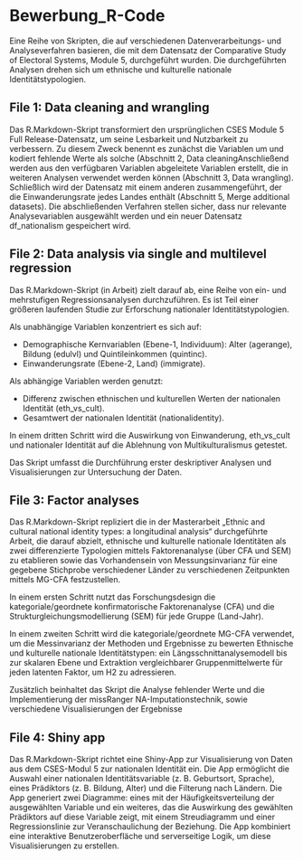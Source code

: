 # Bewerbung_R-Code
Eine Reihe von Skripten, die auf verschiedenen Datenverarbeitungs- und Analyseverfahren basieren, die mit dem Datensatz der Comparative Study of Electoral Systems, Module 5, durchgeführt wurden. Die durchgeführten Analysen drehen sich um ethnische und kulturelle nationale Identitätstypologien.

## File 1: Data cleaning and wrangling
Das R.Markdown-Skript transformiert den ursprünglichen CSES Module 5 Full Release-Datensatz, um seine Lesbarkeit und Nutzbarkeit zu verbessern. Zu diesem Zweck benennt es zunächst die Variablen um und kodiert fehlende Werte als solche (Abschnitt 2, Data cleaningAnschließend werden aus den verfügbaren Variablen abgeleitete Variablen erstellt, die in weiteren Analysen verwendet werden können (Abschnitt 3, Data wrangling). Schließlich wird der Datensatz mit einem anderen zusammengeführt, der die Einwanderungsrate jedes Landes enthält (Abschnitt 5, Merge additional datasets). Die abschließenden Verfahren stellen sicher, dass nur relevante Analysevariablen ausgewählt werden und ein neuer Datensatz df_nationalism gespeichert wird.

## File 2: Data analysis via single and multilevel regression
Das R.Markdown-Skript (in Arbeit) zielt darauf ab, eine Reihe von ein- und mehrstufigen Regressionsanalysen durchzuführen. Es ist Teil einer größeren laufenden Studie zur Erforschung nationaler Identitätstypologien.

Als unabhängige Variablen konzentriert es sich auf:
- Demographische Kernvariablen (Ebene-1, Individuum): Alter (agerange), Bildung (edulvl) und Quintileinkommen (quintinc).
- Einwanderungsrate (Ebene-2, Land) (immigrate).

Als abhängige Variablen werden genutzt:
- Differenz zwischen ethnischen und kulturellen Werten der nationalen Identität (eth_vs_cult).
- Gesamtwert der nationalen Identität (nationalidentity).

In einem dritten Schritt wird die Auswirkung von Einwanderung, eth_vs_cult und nationaler Identität auf die Ablehnung von Multikulturalismus getestet.

Das Skript umfasst die Durchführung erster deskriptiver Analysen und Visualisierungen zur Untersuchung der Daten.

## File 3: Factor analyses
Das R.Markdown-Skript repliziert die in der Masterarbeit „Ethnic and cultural national identity types: a longitudinal analysis“ durchgeführte Arbeit, die darauf abzielt, ethnische und kulturelle nationale Identitäten als zwei differenzierte Typologien mittels Faktorenanalyse (über CFA und SEM) zu etablieren sowie das Vorhandensein von Messungsinvarianz für eine gegebene Stichprobe verschiedener Länder zu verschiedenen Zeitpunkten mittels MG-CFA festzustellen.

In einem ersten Schritt nutzt das Forschungsdesign die kategoriale/geordnete konfirmatorische Faktorenanalyse (CFA) und die Strukturgleichungsmodellierung (SEM) für jede Gruppe (Land-Jahr).

In einem zweiten Schritt wird die kategoriale/geordnete MG-CFA verwendet, um die Messinvarianz der Methoden und Ergebnisse zu bewerten Ethnische und kulturelle nationale Identitätstypen: ein Längsschnittanalysemodell bis zur skalaren Ebene und Extraktion vergleichbarer Gruppenmittelwerte für jeden latenten Faktor, um H2 zu adressieren.

Zusätzlich beinhaltet das Skript die Analyse fehlender Werte und die Implementierung der missRanger NA-Imputationstechnik, sowie verschiedene Visualisierungen der Ergebnisse

## File 4: Shiny app
Das R.Markdown-Skript richtet eine Shiny-App zur Visualisierung von Daten aus dem CSES-Modul 5 zur nationalen Identität ein. Die App ermöglicht die Auswahl einer nationalen Identitätsvariable (z. B. Geburtsort, Sprache), eines Prädiktors (z. B. Bildung, Alter) und die Filterung nach Ländern. Die App generiert zwei Diagramme: eines mit der Häufigkeitsverteilung der ausgewählten Variable und ein weiteres, das die Auswirkung des gewählten Prädiktors auf diese Variable zeigt, mit einem Streudiagramm und einer Regressionslinie zur Veranschaulichung der Beziehung. Die App kombiniert eine interaktive Benutzeroberfläche und serverseitige Logik, um diese Visualisierungen zu erstellen.
